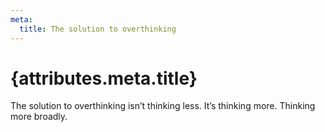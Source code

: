 ```yaml
---
meta:
  title: The solution to overthinking
---
```


# {attributes.meta.title}

The solution to overthinking isn’t thinking less. It’s thinking more. Thinking more broadly.
